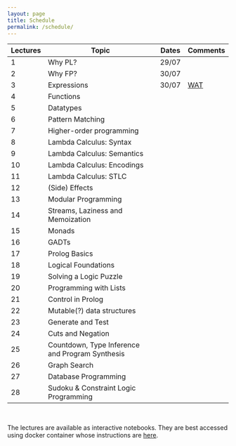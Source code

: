 ```yaml
---
layout: page
title: Schedule
permalink: /schedule/
---
```


| Lectures | Topic | Dates | Comments |
|----------|-------|-------|----------|
| 1 | Why PL? | 29/07 | |
| 2 | Why FP? | 30/07 | |
| 3 | Expressions | 30/07 | [WAT](https://www.destroyallsoftware.com/talks/wat) |
| 4 | Functions | | |
| 5 | Datatypes | | |
| 6 | Pattern Matching | | |
| 7 | Higher-order programming | | |
| 8 | Lambda Calculus: Syntax | | |
| 9 | Lambda Calculus: Semantics | | |
| 10| Lambda Calculus: Encodings | | |
| 11| Lambda Calculus: STLC | | |
| 12| (Side) Effects | | |
| 13| Modular Programming | | |
| 14| Streams, Laziness and Memoization | | |
| 15| Monads | | |
| 16| GADTs | | |
| 17| Prolog Basics | | |
| 18| Logical Foundations | | |
| 19| Solving a Logic Puzzle | | |
| 20| Programming with Lists | | |
| 21| Control in Prolog | | |
| 22| Mutable(?) data structures | | |
| 23| Generate and Test | | |
| 24| Cuts and Negation | | |
| 25| Countdown, Type Inference and Program Synthesis | | |
| 26| Graph Search | | |
| 27| Database Programming| | |
| 28| Sudoku & Constraint Logic Programming| | |

<br/>

The lectures are available as interactive notebooks. They are best accessed
using docker container whose instructions are
[here](https://github.com/kayceesrk/cs3100_m25).
